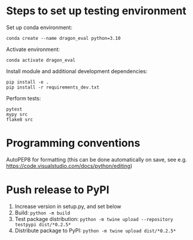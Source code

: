 # Steps to set up testing environment

Set up conda environment:
```
conda create --name dragon_eval python=3.10
```

Activate environment:
```
conda activate dragon_eval
```

Install module and additional development dependencies:
```
pip install -e .
pip install -r requirements_dev.txt
```

Perform tests:
```
pytest
mypy src
flake8 src
```

# Programming conventions
AutoPEP8 for formatting (this can be done automatically on save, see e.g. https://code.visualstudio.com/docs/python/editing)

# Push release to PyPI
1. Increase version in setup.py, and set below
2. Build: `python -m build`
3. Test package distribution: `python -m twine upload --repository testpypi dist/*0.2.5*`
4. Distribute package to PyPI: `python -m twine upload dist/*0.2.5*`
